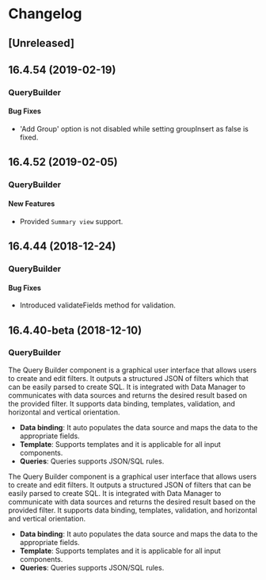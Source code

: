 # Changelog

## [Unreleased]

## 16.4.54 (2019-02-19)

### QueryBuilder

#### Bug Fixes

- 'Add Group' option is not disabled while setting groupInsert as false is fixed.

## 16.4.52 (2019-02-05)

### QueryBuilder

#### New Features

- Provided `Summary view` support.

## 16.4.44 (2018-12-24)

### QueryBuilder

#### Bug Fixes

- Introduced validateFields method for validation.

## 16.4.40-beta (2018-12-10)

### QueryBuilder

The Query Builder component is a graphical user interface that allows users to create and edit filters. It outputs a structured JSON of filters which that can be easily parsed to create SQL. It is integrated with Data Manager to communicates with data sources and returns the desired result based on the provided filter. It supports data binding, templates, validation, and horizontal and vertical orientation.


- **Data binding**: It auto populates the data source and maps the data to the appropriate fields.
- **Template**: Supports templates and it is applicable for all input components.
- **Queries**: Queries supports JSON/SQL rules.


The Query Builder component is a graphical user interface that allows users to create and edit filters. It outputs a structured JSON of filters that can be easily parsed to create SQL. It is integrated with Data Manager to communicate with data sources and returns the desired result based on the provided filter. It supports data binding, templates, validation, and horizontal and vertical orientation.


- **Data binding**: It auto populates the data source and maps the data to the appropriate fields.
- **Template**: Supports templates and it is applicable for all input components.
- **Queries**: Queries supports JSON/SQL rules.


